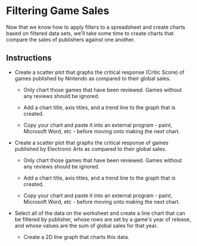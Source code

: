 # Filtering Game Sales

Now that we know how to apply filters to a spreadsheet and create charts based on filtered data sets, we'll take some time to create charts that compare the sales of publishers against one another.

## Instructions

* Create a scatter plot that graphs the critical response (Critic Score) of games published by Nintendo as compared to their global sales.

  * Only chart those games that have been reviewed. Games without any reviews should be ignored.

  * Add a chart title, axis titles, and a trend line to the graph that is created.

  * Copy your chart and paste it into an external program - paint, Microsoft Word, etc - before moving onto making the next chart.

* Create a scatter plot that graphs the critical response of games published by Electronic Arts as compared to their global sales.

  * Only chart those games that have been reviewed. Games without any reviews should be ignored.

  * Add a chart title, axis titles, and a trend line to the graph that is created.

  * Copy your chart and paste it into an external program - paint, Microsoft Word, etc - before moving onto making the next chart.

* Select all of the data on the worksheet and create a line chart that can be filtered by publisher, whose rows are set by a game's year of release, and whose values are the sum of global sales for that year.

  * Create a 2D line graph that charts this data.
